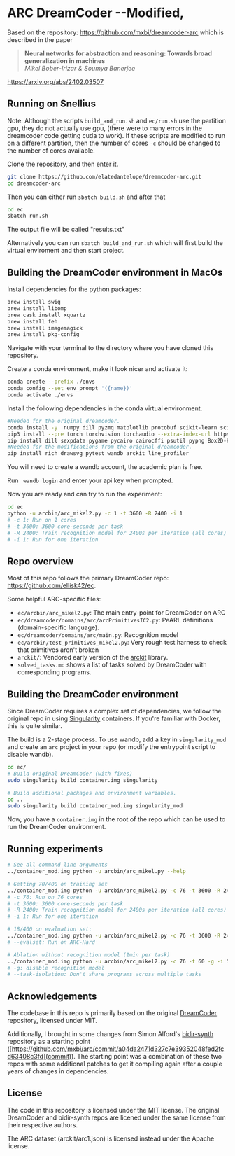 # ARC DreamCoder --Modified,
Based on the repository:
https://github.com/mxbi/dreamcoder-arc
which is described in the paper 
> **Neural networks for abstraction and reasoning: Towards broad generalization in machines**  
> *Mikel Bober-Irizar & Soumya Banerjee*

https://arxiv.org/abs/2402.03507

## Running on Snellius
Note: Although the scripts ```build_and_run.sh``` and ```ec/run.sh``` use the partition gpu, they do not actually use gpu, (there were to many errors in the dreamcoder code getting cuda to work). If these scripts are modified to run on a different partition, then the number of cores ```-c``` should be changed to the number of cores available.


Clone the repository, and then enter it. 

```bash
git clone https://github.com/elatedantelope/dreamcoder-arc.git
cd dreamcoder-arc 
```
Then you can either run ```sbatch build.sh``` and after that 
```bash
cd ec
sbatch run.sh
```
The output file will be called "results.txt"

Alternatively you can run ```sbatch build_and_run.sh``` which will first build the virtual enviroment and then start project. 


## Building the DreamCoder environment in MacOs

Install dependencies for the python packages:
```bash 
brew install swig
brew install libomp
brew cask install xquartz
brew install feh
brew install imagemagick
brew install pkg-config
```

Navigate with your terminal to the directory where you have cloned this repository. 

Create a conda environment, make it look nicer and activate it: 
```bash
conda create --prefix ./envs
conda config --set env_prompt '({name})'
conda activate ./envs
```
Install the following dependencies in the conda virtual environment.
```bash
#Needed for the original dreamcoder.
conda install -y  numpy dill pyzmq matplotlib protobuf scikit-learn scipy
pip3 install --pre torch torchvision torchaudio --extra-index-url https://download.pytorch.org/whl/nightly/cpu
pip install dill sexpdata pygame pycairo cairocffi psutil pypng Box2D-kengz graphviz frozendict pathos vose
#Needed for the modifications from the original dreamcoder.
pip install rich drawsvg pytest wandb arckit line_profiler
```
You will need to create a wandb account, the academic plan is free. 

Run  ``` wandb login``` and enter your api key when prompted. 

Now you are ready and can try to run the experiment:
```bash
cd ec
python -u arcbin/arc_mikel2.py -c 1 -t 3600 -R 2400 -i 1
# -c 1: Run on 1 cores
# -t 3600: 3600 core-seconds per task
# -R 2400: Train recognition model for 2400s per iteration (all cores)
# -i 1: Run for one iteration
```
## Repo overview

Most of this repo follows the primary DreamCoder repo: https://github.com/ellisk42/ec.

Some helpful ARC-specific files:
- `ec/arcbin/arc_mikel2.py`: The main entry-point for DreamCoder on ARC
- `ec/dreamcoder/domains/arc/arcPrimitivesIC2.py`: PeARL definitions (domain-specific language).
- `ec/dreamcoder/domains/arc/main.py`: Recognition model
- `ec/arcbin/test_primitives_mikel2.py`: Very rough test harness to check that primitives aren't broken
- `arckit/`: Vendored early version of the [arckit](https://github.com/mxbi/arckit) library.
- `solved_tasks.md` shows a list of tasks solved by DreamCoder with corresponding programs.

## Building the DreamCoder environment

Since DreamCoder requires a complex set of dependencies, we follow the original repo in using [Singularity](https://docs.sylabs.io/guides/3.5/user-guide/introduction.html) containers. If you're familiar with Docker, this is quite similar.

The build is a 2-stage process. To use wandb, add a key in `singularity_mod` and create an `arc` project in your repo (or modify the entrypoint script to disable wandb).

```bash
cd ec/
# Build original DreamCoder (with fixes)
sudo singularity build container.img singularity

# Build additional packages and environment variables.
cd ..
sudo singularity build container_mod.img singularity_mod
```

Now, you have a `container.img` in the root of the repo which can be used to run the DreamCoder environment.

## Running experiments

```bash
# See all command-line arguments
../container_mod.img python -u arcbin/arc_mikel.py --help

# Getting 70/400 on training set
../container_mod.img python -u arcbin/arc_mikel2.py -c 76 -t 3600 -R 2400 -i 1
# -c 76: Run on 76 cores
# -t 3600: 3600 core-seconds per task
# -R 2400: Train recognition model for 2400s per iteration (all cores)
# -i 1: Run for one iteration

# 18/400 on evaluation set:
../container_mod.img python -u arcbin/arc_mikel2.py -c 76 -t 3600 -R 2400 -i 1 --evalset
# --evalset: Run on ARC-Hard

# Ablation without recognition model (1min per task)
../container_mod.img python -u arcbin/arc_mikel2.py -c 76 -t 60 -g -i 5 --task-isolation
# -g: disable recognition model
# --task-isolation: Don't share programs across multiple tasks
```

## Acknowledgements

The codebase in this repo is primarily based on the original [DreamCoder](https://github.com/ellisk42/ec) repository, licensed under MIT.

Additionally, I brought in some changes from Simon Alford's [bidir-synth](https://github.com/simonalford42/bidir-synth) repository as a starting point ([https://github.com/mxbi/arc/commit/a04da2471d327c7e39352048fed2fcd63408c3fd](commit)). The starting point was a combination of these two repos with some additional patches to get it compiling again after a couple years of changes in dependencies.

## License

The code in this repository is licensed under the MIT license. The original DreamCoder and bidir-synth repos are licened under the same license from their respective authors.

The ARC dataset (arckit/arc1.json) is licensed instead under the Apache license.
